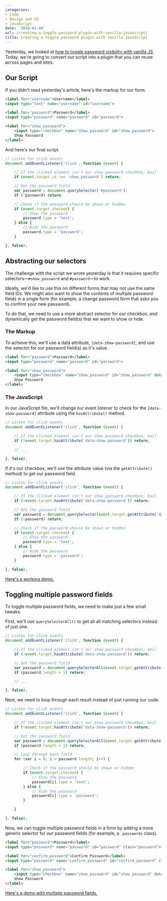 ```yaml
---
categories:
- Code
- Design and UX
- JavaScript
date: '2018-01-04'
url: /creating-a-toggle-password-plugin-with-vanilla-javascript/
title: Creating a toggle password plugin with vanilla JavaScript
---
```


Yesterday, we looked at [how to toggle password visibility with vanilla JS](/how-to-toggle-password-visibility-with-vanilla-javascript/). Today, we're going to convert our script into a plugin that you can reuse across pages and sites.

## Our Script

If you didn't read yesterday's article, here's the markup for our form.

```html
<label for="username">Username</label>
<input type="text" name="username" id="username">

<label for="password">Password</label>
<input type="password" name="password" id="password">

<label for="show_password">
    <input type="checkbox" name="show_password" id="show_password">
    Show Password
</label>
```

And here's our final script.

```js
// Listen for click events
document.addEventListener('click', function (event) {

    // If the clicked element isn't our show password checkbox, bail
    if (event.target.id !== 'show_password') return;

    // Get the password field
    var password = document.querySelector('#password');
    if (!password) return;

    // Check if the password should be shown or hidden
    if (event.target.checked) {
        // Show the password
        password.type = 'text';
    } else {
        // Hide the password
        password.type = 'password';
    }

}, false);
```

## Abstracting our selectors

The challenge with the script we wrote yesterday is that it requires specific selectors&mdash;`#show_password` and `#password`&mdash;to work.

Ideally, we'd like to use this on different forms that may not use the same field IDs. We might also want to show the contents of multiple password fields in a single form (for example, a change password form that asks you to confirm your new password).

To do that, we need to use a more abstract selector for our checkbox, and dynamically get the password field(s) that we want to show or hide.

### The Markup

To achieve this, we'll use a data attribute, `[data-show-password]`, and use the selector for our password field(s) as it's value.

```html
<label for="password">Password</label>
<input type="password" name="password" id="password">

<label for="show_password">
	<input type="checkbox" name="show_password" id="show_password" data-show-password="#password">
	Show Password
</label>
```

### The JavaScript

In our JavaScript file, we'll change our event listener to check for the `[data-show-password]` attribute using the `hasAttribute()` method.

```js
// Listen for click events
document.addEventListener('click', function (event) {

	// If the clicked element isn't our show password checkbox, bail
	if (!event.target.hasAttribute('data-show-password')) return;

	// ...

}, false);
```

If it's our checkbox, we'll use the attribute value (via the `getAttribute()` method) to get our password field.

```js
// Listen for click events
document.addEventListener('click', function (event) {

	// If the clicked element isn't our show password checkbox, bail
	if (!event.target.hasAttribute('data-show-password')) return;

	// Get the password field
	var password = document.querySelector(event.target.getAttribute('data-show-password'));
	if (!password) return;

	// Check if the password should be shown or hidden
	if (event.target.checked) {
		// Show the password
		password.type = 'text';
	} else {
		// Hide the password
		password.type = 'password';
	}

}, false);
```

[Here's a working demo.](https://jsfiddle.net/cferdinandi/pgqL3tzj/7/)

## Toggling multiple password fields

To toggle multiple password fields, we need to make just a few small tweaks.

First, we'll use `querySelectorAll()` to get all all matching selectors instead of just one.

```js
// Listen for click events
document.addEventListener('click', function (event) {

	// If the clicked element isn't our show password checkbox, bail
	if (!event.target.hasAttribute('data-show-password')) return;

	// Get the password field
	var password = document.querySelectorAll(event.target.getAttribute('data-show-password'));
	if (password.length < 1) return;

	// ...

}, false);
```

Next, we need to loop through each result instead of just running our code.

```js
// Listen for click events
document.addEventListener('click', function (event) {

	// If the clicked element isn't our show password checkbox, bail
	if (!event.target.hasAttribute('data-show-password')) return;

	// Get the password field
	var password = document.querySelectorAll(event.target.getAttribute('data-show-password'));
	if (password.length < 1) return;

	// Loop through each field
	for (var i = 0; i < password.length; i++) {

		// Check if the password should be shown or hidden
		if (event.target.checked) {
			// Show the password
			password[i].type = 'text';
		} else {
			// Hide the password
			password[i].type = 'password';
		}

	}

}, false);
```

Now, we can toggle multiple password fields in a form by adding a more generic selector for our password fields (for example, a `.passwords` class).

```html
<label for="password">Password</label>
<input type="password" name="password" id="password" class="password">

<label for="confirm_password">Confirm Password</label>
<input type="password" name="confirm_password" id="confirm_password" class="password">

<label for="show_password">
	<input type="checkbox" name="show_password" id="show_password" data-show-password=".password">
	Show Password
</label>
```

[Here's a demo with multiple password fields.](https://jsfiddle.net/cferdinandi/pgqL3tzj/9/)
